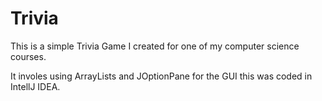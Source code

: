 # Trivia

This is a simple Trivia Game I created for one of my computer science courses. 

It involes using ArrayLists and JOptionPane for the GUI this was coded in IntellJ IDEA.
